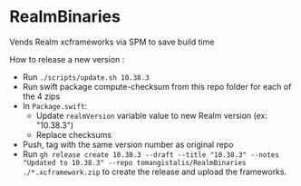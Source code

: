 # RealmBinaries
Vends Realm xcframeworks via SPM to save build time

How to release a new version :
- Run `./scripts/update.sh 10.38.3`
- Run swift package compute-checksum <path> from this repo folder for each of the 4 zips
- In `Package.swift`:
    - Update `realmVersion` variable value to new Realm version (ex: "10.38.3")
    - Replace checksums
- Push, tag with the same version number as original repo
- Run `gh release create 10.38.3 --draft --title "10.38.3" --notes "Updated to 10.38.3" --repo tomangistalis/RealmBinaries ./*.xcframework.zip` to create the release and upload the frameworks.
